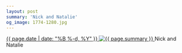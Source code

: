 ```yaml
---
layout: post
summary: 'Nick and Natalie'
og_image: 1774-1280.jpg
---
```


<p>
 <time>
  <a href="/1774">
   {{ page.date | date: "%B %-d, %Y" }}
  </a>
 </time>
 <a href="/1774">
  <img alt="{{ page.summary }}" data-taken="5/28/2023" sizes="(min-width: 700px) 50vw, calc(100vw - 2rem)" src="{{ site.assets_url }}/1774-640.jpg" srcset="{{ site.assets_url }}/1774-320.jpg 320w, {{ site.assets_url }}/1774-640.jpg 640w, {{ site.assets_url }}/1774-960.jpg 960w, {{ site.assets_url }}/1774-1280.jpg 1280w"/>
 </a>
 <span>
  Nick and Natalie
 </span>
</p>

